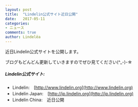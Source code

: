 ```yaml
---
layout: post
title:  "Lindelin公式サイト近日公開"
date:   2017-05-11
categories: 
- ニュース
comments: true
author: Lindelëa
---
```

近日Lindelin公式サイトを公開します。

ブログもどんどん更新していきますのでぜひ見てください(^_-)-☆


##### Lindelin公式サイト:
- Lindelin:　[http://www.lindelin.org](http://www.lindelin.org)
- Lindelin Japan:　[http://jp.lindelin.org](http://jp.lindelin.org)
- Lindelin China:　近日公開